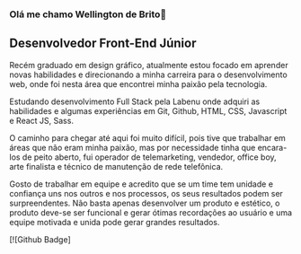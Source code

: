 ### Olá me chamo Wellington de Brito👋

## Desenvolvedor Front-End Júnior

Recém graduado em design gráfico, atualmente estou focado em aprender novas habilidades e direcionando a minha carreira para o desenvolvimento web, onde foi nesta área que encontrei minha paixão pela tecnologia.

Estudando desenvolvimento Full Stack pela Labenu onde adquiri as habilidades e algumas experiências em Git, Github, HTML, CSS, Javascript e React JS, Sass.

O caminho para chegar até aqui foi muito difícil, pois tive que trabalhar em áreas que não eram minha paixão, mas por necessidade tinha que encara-los de peito aberto, fui operador de telemarketing, vendedor, office boy, arte finalista e técnico de manutenção de rede telefônica.

Gosto de trabalhar em equipe e acredito que se um time tem unidade e confiança uns nos outros e nos processos, os seus resultados podem ser surpreendentes. Não basta apenas desenvolver um produto e estético, o produto deve-se ser funcional e gerar ótimas recordações ao usuário e uma equipe motivada e unida pode gerar grandes resultados.


[![Github Badge]
<!--
**wellingtondebrito/wellingtondebrito** is a ✨ _special_ ✨ repository because its `README.md` (this file) appears on your GitHub profile.

Here are some ideas to get you started:

- 🔭 I’m currently working on ...
- 🌱 I’m currently learning ...
- 👯 I’m looking to collaborate on ...
- 🤔 I’m looking for help with ...
- 💬 Ask me about ...
- 📫 How to reach me: ...
- 😄 Pronouns: ...
- ⚡ Fun fact: ...
-->
